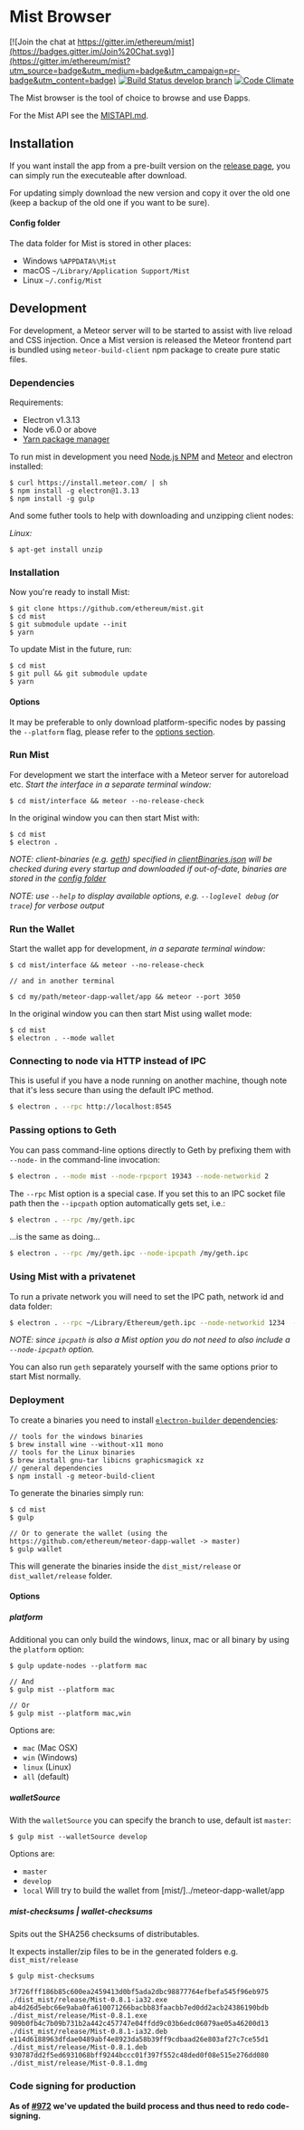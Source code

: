 # Mist Browser

[![Join the chat at https://gitter.im/ethereum/mist](https://badges.gitter.im/Join%20Chat.svg)](https://gitter.im/ethereum/mist?utm_source=badge&utm_medium=badge&utm_campaign=pr-badge&utm_content=badge)
[![Build Status develop branch](https://travis-ci.org/ethereum/mist.svg?branch=develop)](https://travis-ci.org/ethereum/mist)
[![Code Climate](https://codeclimate.com/github/ethereum/mist/badges/gpa.svg)](https://codeclimate.com/github/ethereum/mist)

The Mist browser is the tool of choice to browse and use Ðapps.

For the Mist API see the [MISTAPI.md](MISTAPI.md).

## Installation

If you want install the app from a pre-built version on the [release page](https://github.com/ethereum/mist/releases),
you can simply run the executeable after download.

For updating simply download the new version and copy it over the old one (keep a backup of the old one if you want to be sure).

#### Config folder
The data folder for Mist is stored in other places:

- Windows `%APPDATA%\Mist`
- macOS `~/Library/Application Support/Mist`
- Linux `~/.config/Mist`


## Development

For development, a Meteor server will to be started to assist with live reload and CSS injection.
Once a Mist version is released the Meteor frontend part is bundled using `meteor-build-client` npm package to create pure static files.

### Dependencies

Requirements:

* Electron v1.3.13
* Node v6.0 or above
* [Yarn package manager](https://yarnpkg.com/)

To run mist in development you need [Node.js NPM](https://nodejs.org) and [Meteor](https://www.meteor.com/install) and electron installed:

    $ curl https://install.meteor.com/ | sh
    $ npm install -g electron@1.3.13
    $ npm install -g gulp

And some futher tools to help with downloading and unzipping client nodes:

_Linux:_

    $ apt-get install unzip


### Installation

Now you're ready to install Mist:

    $ git clone https://github.com/ethereum/mist.git
    $ cd mist
    $ git submodule update --init
    $ yarn

To update Mist in the future, run:

    $ cd mist
    $ git pull && git submodule update
    $ yarn

#### Options
It may be preferable to only download platform-specific nodes by passing the `--platform` flag, please refer to the [options section](#platform).

### Run Mist

For development we start the interface with a Meteor server for autoreload etc.
*Start the interface in a separate terminal window:*

    $ cd mist/interface && meteor --no-release-check

In the original window you can then start Mist with:

    $ cd mist
    $ electron .

*NOTE: client-binaries (e.g. [geth](https://github.com/ethereum/go-ethereum)) specified in [clientBinaries.json](https://github.com/ethereum/mist/blob/master/clientBinaries.json) will be checked during every startup and downloaded if out-of-date, binaries are stored in the [config folder](#config-folder)*

*NOTE: use `--help` to display available options, e.g. `--loglevel debug` (or `trace`) for verbose output*

### Run the Wallet

Start the wallet app for development, *in a separate terminal window:*

    $ cd mist/interface && meteor --no-release-check

    // and in another terminal

    $ cd my/path/meteor-dapp-wallet/app && meteor --port 3050

In the original window you can then start Mist using wallet mode:

    $ cd mist
    $ electron . --mode wallet


### Connecting to node via HTTP instead of IPC

This is useful if you have a node running on another machine, though note that
it's less secure than using the default IPC method.

```bash
$ electron . --rpc http://localhost:8545
```


### Passing options to Geth

You can pass command-line options directly to Geth by prefixing them with `--node-` in
the command-line invocation:

```bash
$ electron . --mode mist --node-rpcport 19343 --node-networkid 2
```

The `--rpc` Mist option is a special case. If you set this to an IPC socket file
path then the `--ipcpath` option automatically gets set, i.e.:

```bash
$ electron . --rpc /my/geth.ipc
```

...is the same as doing...


```bash
$ electron . --rpc /my/geth.ipc --node-ipcpath /my/geth.ipc
```

### Using Mist with a privatenet

To run a private network you will need to set the IPC path, network id and data
folder:

```bash
$ electron . --rpc ~/Library/Ethereum/geth.ipc --node-networkid 1234  --node-datadir ~/Library/Ethereum/privatenet
```

_NOTE: since `ipcpath` is also a Mist option you do not need to also include a
`--node-ipcpath` option._

You can also run `geth` separately yourself with the same options prior to start
Mist normally.


### Deployment


To create a binaries you need to install [`electron-builder` dependencies](https://github.com/electron-userland/electron-builder/wiki/Multi-Platform-Build#macos):

    // tools for the windows binaries
    $ brew install wine --without-x11 mono
    // tools for the Linux binaries
    $ brew install gnu-tar libicns graphicsmagick xz
    // general dependencies
    $ npm install -g meteor-build-client

To generate the binaries simply run:

    $ cd mist
    $ gulp

    // Or to generate the wallet (using the https://github.com/ethereum/meteor-dapp-wallet -> master)
    $ gulp wallet

This will generate the binaries inside the `dist_mist/release` or `dist_wallet/release` folder.

#### Options

##### platform

Additional you can only build the windows, linux, mac or all binary by using the `platform` option:

    $ gulp update-nodes --platform mac

    // And
    $ gulp mist --platform mac

    // Or
    $ gulp mist --platform mac,win


Options are:

- `mac` (Mac OSX)
- `win` (Windows)
- `linux` (Linux)
- `all` (default)


##### walletSource

With the `walletSource` you can specify the branch to use, default ist `master`:

    $ gulp mist --walletSource develop


Options are:

- `master`
- `develop`
- `local` Will try to build the wallet from [mist/]../meteor-dapp-wallet/app

##### mist-checksums | wallet-checksums

Spits out the SHA256 checksums of distributables.

It expects installer/zip files to be in the generated folders e.g. `dist_mist/release`

    $ gulp mist-checksums

    3f726fff186b85c600ea2459413d0bf5ada2dbc98877764efbefa545f96eb975  ./dist_mist/release/Mist-0.8.1-ia32.exe
    ab4d26d5ebc66e9aba0fa610071266bacbb83faacbb7ed0dd2acb24386190bdb  ./dist_mist/release/Mist-0.8.1.exe
    909b0fb4c7b09b731b2a442c457747e04ffdd9c03b6edc06079ae05a46200d13  ./dist_mist/release/Mist-0.8.1-ia32.deb
    e114d6188963dfdae0489abf4e8923da58b39ff9cdbaad26e803af27c7ce55d1  ./dist_mist/release/Mist-0.8.1.deb
    930787dd2f5ed6931068bff9244bccc01f397f552c48ded0f08e515e276dd080  ./dist_mist/release/Mist-0.8.1.dmg

### Code signing for production

**As of [#972](https://github.com/ethereum/mist/pull/972) we've updated the build process and thus need to redo code-signing.**

